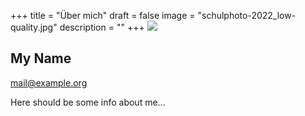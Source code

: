 +++
title = "Über mich"
draft = false
image = "schulphoto-2022_low-quality.jpg"
description = ""
+++
![](/img/default-author.jpg)

## My Name

mail@example.org

Here should be some info about me...